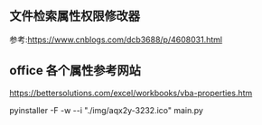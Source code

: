 
## 文件检索属性权限修改器

参考:https://www.cnblogs.com/dcb3688/p/4608031.html

## office 各个属性参考网站
https://bettersolutions.com/excel/workbooks/vba-properties.htm



pyinstaller -F -w --i "./img/aqx2y-3232.ico" main.py